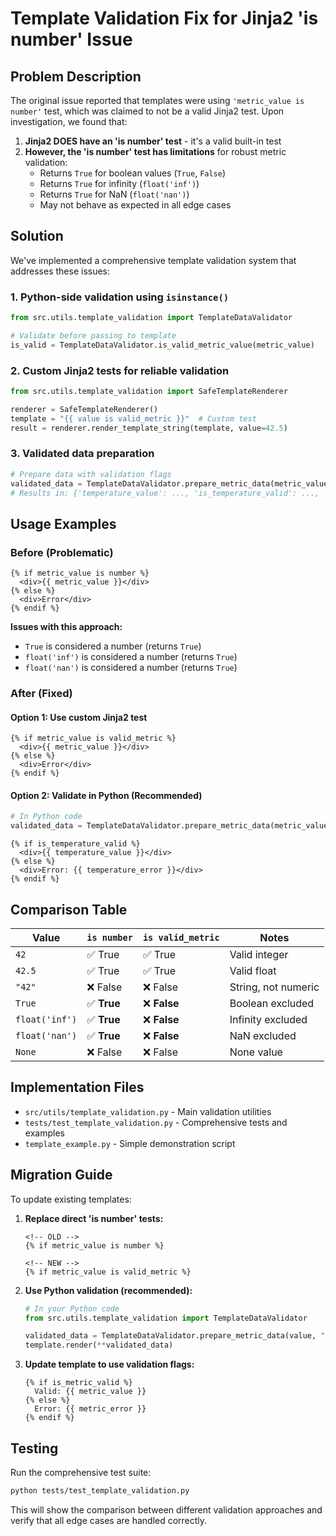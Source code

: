 # Template Validation Fix for Jinja2 'is number' Issue

## Problem Description

The original issue reported that templates were using `'metric_value is number'` test, which was claimed to not be a valid Jinja2 test. Upon investigation, we found that:

1. **Jinja2 DOES have an 'is number' test** - it's a valid built-in test
2. **However, the 'is number' test has limitations** for robust metric validation:
   - Returns `True` for boolean values (`True`, `False`)
   - Returns `True` for infinity (`float('inf')`)
   - Returns `True` for NaN (`float('nan')`)
   - May not behave as expected in all edge cases

## Solution

We've implemented a comprehensive template validation system that addresses these issues:

### 1. Python-side validation using `isinstance()`

```python
from src.utils.template_validation import TemplateDataValidator

# Validate before passing to template
is_valid = TemplateDataValidator.is_valid_metric_value(metric_value)
```

### 2. Custom Jinja2 tests for reliable validation

```python
from src.utils.template_validation import SafeTemplateRenderer

renderer = SafeTemplateRenderer()
template = "{{ value is valid_metric }}"  # Custom test
result = renderer.render_template_string(template, value=42.5)
```

### 3. Validated data preparation

```python
# Prepare data with validation flags
validated_data = TemplateDataValidator.prepare_metric_data(metric_value, "temperature")
# Results in: {'temperature_value': ..., 'is_temperature_valid': ..., 'temperature_error': ...}
```

## Usage Examples

### Before (Problematic)
```jinja2
{% if metric_value is number %}
  <div>{{ metric_value }}</div>
{% else %}
  <div>Error</div>
{% endif %}
```

**Issues with this approach:**
- `True` is considered a number (returns `True`)
- `float('inf')` is considered a number (returns `True`)
- `float('nan')` is considered a number (returns `True`)

### After (Fixed)

#### Option 1: Use custom Jinja2 test
```jinja2
{% if metric_value is valid_metric %}
  <div>{{ metric_value }}</div>
{% else %}
  <div>Error</div>
{% endif %}
```

#### Option 2: Validate in Python (Recommended)
```python
# In Python code
validated_data = TemplateDataValidator.prepare_metric_data(metric_value, "temperature")
```

```jinja2
{% if is_temperature_valid %}
  <div>{{ temperature_value }}</div>
{% else %}
  <div>Error: {{ temperature_error }}</div>
{% endif %}
```

## Comparison Table

| Value | `is number` | `is valid_metric` | Notes |
|-------|-------------|-------------------|-------|
| `42` | ✅ True | ✅ True | Valid integer |
| `42.5` | ✅ True | ✅ True | Valid float |
| `"42"` | ❌ False | ❌ False | String, not numeric |
| `True` | ✅ **True** | ❌ **False** | Boolean excluded |
| `float('inf')` | ✅ **True** | ❌ **False** | Infinity excluded |
| `float('nan')` | ✅ **True** | ❌ **False** | NaN excluded |
| `None` | ❌ False | ❌ False | None value |

## Implementation Files

- `src/utils/template_validation.py` - Main validation utilities
- `tests/test_template_validation.py` - Comprehensive tests and examples
- `template_example.py` - Simple demonstration script

## Migration Guide

To update existing templates:

1. **Replace direct 'is number' tests:**
   ```jinja2
   <!-- OLD -->
   {% if metric_value is number %}
   
   <!-- NEW -->
   {% if metric_value is valid_metric %}
   ```

2. **Use Python validation (recommended):**
   ```python
   # In your Python code
   from src.utils.template_validation import TemplateDataValidator
   
   validated_data = TemplateDataValidator.prepare_metric_data(value, "metric_name")
   template.render(**validated_data)
   ```

3. **Update template to use validation flags:**
   ```jinja2
   {% if is_metric_valid %}
     Valid: {{ metric_value }}
   {% else %}
     Error: {{ metric_error }}
   {% endif %}
   ```

## Testing

Run the comprehensive test suite:
```bash
python tests/test_template_validation.py
```

This will show the comparison between different validation approaches and verify that all edge cases are handled correctly.